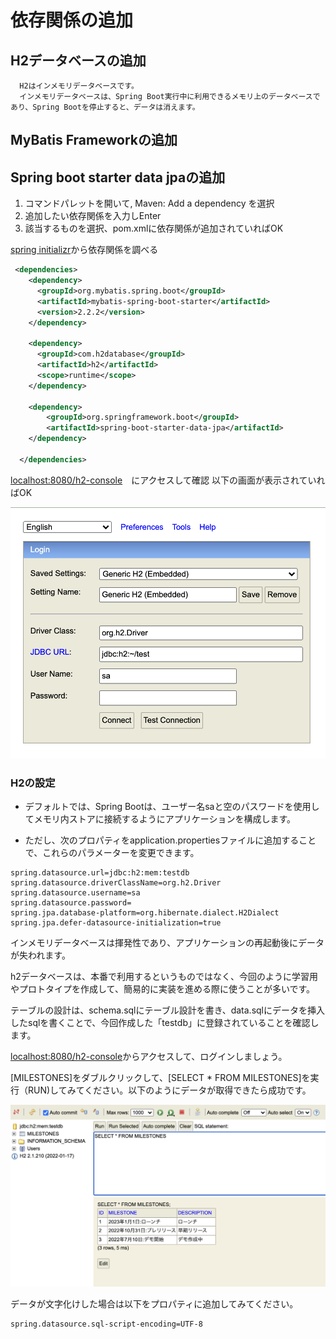 # 依存関係の追加

## H2データベースの追加

```
  H2はインメモリデータベースです。
  インメモリデータベースは、Spring Boot実行中に利用できるメモリ上のデータベースであり、Spring Bootを停止すると、データは消えます。
```

## MyBatis Frameworkの追加

## Spring boot starter data jpaの追加

1. コマンドパレットを開いて, Maven: Add a dependency を選択
2. 追加したい依存関係を入力しEnter
3. 該当するものを選択、pom.xmlに依存関係が追加されていればOK

[spring initializr](https://start.spring.io/)から依存関係を調べる

```xml
 <dependencies>
    <dependency>
      <groupId>org.mybatis.spring.boot</groupId>
      <artifactId>mybatis-spring-boot-starter</artifactId>
      <version>2.2.2</version>
    </dependency>

    <dependency>
      <groupId>com.h2database</groupId>
      <artifactId>h2</artifactId>
      <scope>runtime</scope>
    </dependency>

    <dependency>
        <groupId>org.springframework.boot</groupId>
        <artifactId>spring-boot-starter-data-jpa</artifactId>
    </dependency>

  </dependencies>
  ```

[localhost:8080/h2-console](localhost:8080/h2-console)　にアクセスして確認
以下の画面が表示されていればOK

![h2 console](/README-assets/h2-console.png)

### H2の設定
* デフォルトでは、Spring Bootは、ユーザー名saと空のパスワードを使用してメモリ内ストアに接続するようにアプリケーションを構成します。

* ただし、次のプロパティをapplication.propertiesファイルに追加することで、これらのパラメーターを変更できます。

```properties
spring.datasource.url=jdbc:h2:mem:testdb
spring.datasource.driverClassName=org.h2.Driver
spring.datasource.username=sa
spring.datasource.password=
spring.jpa.database-platform=org.hibernate.dialect.H2Dialect
spring.jpa.defer-datasource-initialization=true
```
インメモリデータベースは揮発性であり、アプリケーションの再起動後にデータが失われます。

h2データベースは、本番で利用するというものではなく、今回のように学習用やプロトタイプを作成して、簡易的に実装を進める際に使うことが多いです。

テーブルの設計は、schema.sqlにテーブル設計を書き、data.sqlにデータを挿入したsqlを書くことで、今回作成した「testdb」に登録されていることを確認します。

[localhost:8080/h2-console](localhost:8080/h2-console)からアクセスして、ログインしましょう。

[MILESTONES]をダブルクリックして、[SELECT * FROM MILESTONES]を実行（RUN)してみてください。以下のようにデータが取得できたら成功です。

![h2-console-data](/README-assets/h2-console-data.png)


データが文字化けした場合は以下をプロパティに追加してみてください。
```
spring.datasource.sql-script-encoding=UTF-8
```